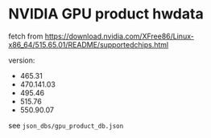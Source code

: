 # NVIDIA GPU product hwdata

fetch from https://download.nvidia.com/XFree86/Linux-x86_64/515.65.01/README/supportedchips.html

version:

- 465.31
- 470.141.03
- 495.46
- 515.76
- 550.90.07

see `json_dbs/gpu_product_db.json`
